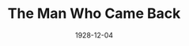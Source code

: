 ---
title: The Man Who Came Back
date: 1928-12-04
closing_date: 1928-12-05
layout: productions
playbill:
Theatre: Theatre Jacksonville
cast:
- Olive: Agnes Towers
- 2nd Girl: Dorothy Tracy
- Capt. Gallon: Douglas Haygood
- Henry Potter: E.S. Beauchamp-Nobbs
- Sam Shew Sing: Ed Goodman
- Mrs. Isabel Gaynes: Helen McCants
- Tom Potter: Isaac Peiser
- Tommy: Harry Lewis
- Marcelle: Marguerite Chiasson
- Binskie: Morris Diamond
- Capt. Trevelan: P.R. Greenfield
- Reisling: Tom Cashen
- Griggs: Fred Boston
- Gibson: George W. Simmons
- Waiter: J.F. Bryan
- 1st Girl: Jerry McClellan
- Crowd:
  - Eugene LeaMond
  - Gertrude Smith
  - Kingston Newman
  - Margaret Haygood
  - Olivia Fitzgerald
  - Ralph Cooper
  - Stuart Cavanagh
crew:
- Director: Paul Stuart Buchanan
understudies:
orchestra:
---